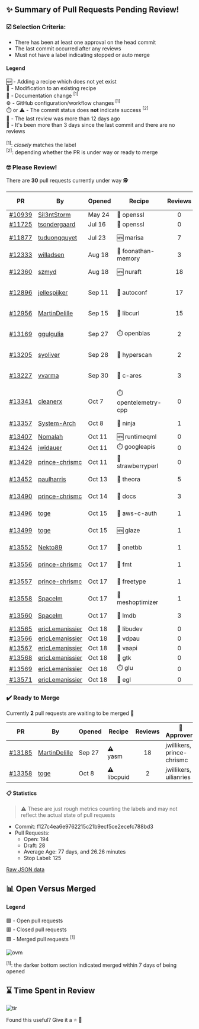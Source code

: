 ## :sparkles: Summary of Pull Requests Pending Review!

### :ballot_box_with_check: Selection Criteria:

- There has been at least one approval on the head commit
- The last commit occurred after any reviews
- Must not have a label indicating stopped or auto merge

#### Legend

:new: - Adding a recipe which does not yet exist<br>
:memo: - Modification to an existing recipe<br>
:green_book: - Documentation change <sup>[1]</sup><br>
:gear: - GitHub configuration/workflow changes <sup>[1]</sup><br>
:stopwatch: or :warning: - The commit status does **not** indicate success <sup>[2]</sup><br>
:bell: - The last review was more than 12 days ago<br>
:eyes: - It's been more than 3 days since the last commit and there are no reviews<br>
<br>
<sup>[1]</sup>: _closely_ matches the label<br>
<sup>[2]</sup>: depending whether the PR is under way or ready to merge

### :nerd_face: Please Review! 

There are **30** pull requests currently under way :detective:

PR | By | Opened | Recipe | Reviews | Last | :stop_sign: Blockers | :star2: Approvers
:---: | --- | --- | --- | :---: | --- | --- | ---
[#10939](https://github.com/conan-io/conan-center-index/pull/10939)|[Sil3ntStorm](https://github.com/Sil3ntStorm)|May 24|:memo: openssl|0|:eyes:||
[#11725](https://github.com/conan-io/conan-center-index/pull/11725)|[tsondergaard](https://github.com/tsondergaard)|Jul 16|:memo: openssl|0|:eyes:||
[#11877](https://github.com/conan-io/conan-center-index/pull/11877)|[tuduongquyet](https://github.com/tuduongquyet)|Jul 23|:new: marisa|7|Oct 15||SSE4
[#12333](https://github.com/conan-io/conan-center-index/pull/12333)|[willadsen](https://github.com/willadsen)|Aug 18|:memo: foonathan-memory|3|Oct 15||SSE4
[#12360](https://github.com/conan-io/conan-center-index/pull/12360)|[szmyd](https://github.com/szmyd)|Aug 18|:new: nuraft|18|Oct 17||SSE4
[#12896](https://github.com/conan-io/conan-center-index/pull/12896)|[jellespijker](https://github.com/jellespijker)|Sep 11|:memo: autoconf|17|Oct 16|uilianries|prince-chrismc, jwillikers
[#12956](https://github.com/conan-io/conan-center-index/pull/12956)|[MartinDelille](https://github.com/MartinDelille)|Sep 15|:memo: libcurl|15|Oct 17||prince-chrismc
[#13169](https://github.com/conan-io/conan-center-index/pull/13169)|[ggulgulia](https://github.com/ggulgulia)|Sep 27|:stopwatch: openblas|2|Sep 27 :bell:||
[#13205](https://github.com/conan-io/conan-center-index/pull/13205)|[syoliver](https://github.com/syoliver)|Sep 28|:memo: hyperscan|2|Oct 17||jwillikers
[#13227](https://github.com/conan-io/conan-center-index/pull/13227)|[vvarma](https://github.com/vvarma)|Sep 30|:memo: c-ares|3|Sep 30 :bell:|uilianries|jwillikers
[#13341](https://github.com/conan-io/conan-center-index/pull/13341)|[cleanerx](https://github.com/cleanerx)|Oct 7|:stopwatch: opentelemetry-cpp|0|:eyes:||
[#13357](https://github.com/conan-io/conan-center-index/pull/13357)|[System-Arch](https://github.com/System-Arch)|Oct 8|:memo: ninja|1|Oct 15||
[#13407](https://github.com/conan-io/conan-center-index/pull/13407)|[Nomalah](https://github.com/Nomalah)|Oct 11|:new: runtimeqml|0|||
[#13424](https://github.com/conan-io/conan-center-index/pull/13424)|[jwidauer](https://github.com/jwidauer)|Oct 11|:stopwatch: googleapis|0|:eyes:||
[#13429](https://github.com/conan-io/conan-center-index/pull/13429)|[prince-chrismc](https://github.com/prince-chrismc)|Oct 11|:memo: strawberryperl|0|||
[#13452](https://github.com/conan-io/conan-center-index/pull/13452)|[paulharris](https://github.com/paulharris)|Oct 13|:memo: theora|5|Oct 17||jwillikers
[#13490](https://github.com/conan-io/conan-center-index/pull/13490)|[prince-chrismc](https://github.com/prince-chrismc)|Oct 14|:green_book: docs|3|Oct 15||
[#13496](https://github.com/conan-io/conan-center-index/pull/13496)|[toge](https://github.com/toge)|Oct 15|:memo: aws-c-auth|1|Oct 17||prince-chrismc
[#13499](https://github.com/conan-io/conan-center-index/pull/13499)|[toge](https://github.com/toge)|Oct 15|:new: glaze|1|Oct 15||
[#13552](https://github.com/conan-io/conan-center-index/pull/13552)|[Nekto89](https://github.com/Nekto89)|Oct 17|:memo: onetbb|1|Oct 17||prince-chrismc
[#13556](https://github.com/conan-io/conan-center-index/pull/13556)|[prince-chrismc](https://github.com/prince-chrismc)|Oct 17|:memo: fmt|1|Oct 18||
[#13557](https://github.com/conan-io/conan-center-index/pull/13557)|[prince-chrismc](https://github.com/prince-chrismc)|Oct 17|:memo: freetype|1|Oct 18||jwillikers
[#13558](https://github.com/conan-io/conan-center-index/pull/13558)|[SpaceIm](https://github.com/SpaceIm)|Oct 17|:memo: meshoptimizer|1|Oct 18||prince-chrismc
[#13560](https://github.com/conan-io/conan-center-index/pull/13560)|[SpaceIm](https://github.com/SpaceIm)|Oct 17|:memo: lmdb|3|Oct 18||jwillikers
[#13565](https://github.com/conan-io/conan-center-index/pull/13565)|[ericLemanissier](https://github.com/ericLemanissier)|Oct 18|:memo: libudev|0|||
[#13566](https://github.com/conan-io/conan-center-index/pull/13566)|[ericLemanissier](https://github.com/ericLemanissier)|Oct 18|:memo: vdpau|0|||
[#13567](https://github.com/conan-io/conan-center-index/pull/13567)|[ericLemanissier](https://github.com/ericLemanissier)|Oct 18|:memo: vaapi|0|||
[#13568](https://github.com/conan-io/conan-center-index/pull/13568)|[ericLemanissier](https://github.com/ericLemanissier)|Oct 18|:memo: gtk|0|||
[#13569](https://github.com/conan-io/conan-center-index/pull/13569)|[ericLemanissier](https://github.com/ericLemanissier)|Oct 18|:stopwatch: glu|0|||
[#13571](https://github.com/conan-io/conan-center-index/pull/13571)|[ericLemanissier](https://github.com/ericLemanissier)|Oct 18|:memo: egl|0|||


### :heavy_check_mark: Ready to Merge 

Currently **2** pull requests are waiting to be merged :tada:


PR | By | Opened | Recipe | Reviews | :star2: Approvers
:---: | --- | --- | --- | :---: | ---
[#13185](https://github.com/conan-io/conan-center-index/pull/13185)|[MartinDelille](https://github.com/MartinDelille)|Sep 27|:warning: yasm|18|jwillikers, prince-chrismc
[#13358](https://github.com/conan-io/conan-center-index/pull/13358)|[toge](https://github.com/toge)|Oct 8|:warning: libcpuid|2|jwillikers, uilianries


#### :clipboard: Statistics

> :warning: These are just rough metrics counting the labels and may not reflect the actual state of pull requests

- Commit: f127c4ea6e9762215c21b9ecf5ce2ecefc788bd3
- Pull Requests:
	- Open: 194
	- Draft: 28
	- Average Age: 77 days, and 26.26 minutes
	- Stop Label: 125
	

[Raw JSON data](https://raw.githubusercontent.com/prince-chrismc/conan-center-index-pending-review/raw-data/pending-review.json)

## :bar_chart: Open Versus Merged

#### Legend

:green_square: - Open pull requests<br>
:red_square: - Closed pull requests<br>
:purple_square: - Merged pull requests <sup>[1]</sup><br>

![ovm](https://github.com/prince-chrismc/conan-center-index-pending-review/blob/raw-data/open-versus-merged.gif?raw=true)

<sup>[1]</sup>: the darker bottom section indicated merged within 7 days of being opened

## :hourglass: Time Spent in Review

![tir](https://github.com/prince-chrismc/conan-center-index-pending-review/blob/raw-data/time-in-review.png?raw=true)

Found this useful? Give it a :star: :pray:
	